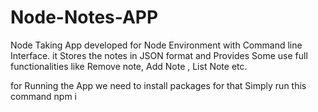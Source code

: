 # Node-Notes-APP
Node Taking App developed for Node Environment with Command line Interface. it Stores the notes in JSON format and Provides Some use full functionalities like Remove note, Add Note , List Note etc. 

for Running the App we need to install packages for that
Simply run this command
npm i
